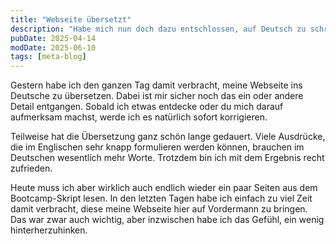 ```yaml
---
title: "Webseite übersetzt"
description: "Habe mich nun doch dazu entschlossen, auf Deutsch zu schreiben."
pubDate: 2025-04-14
modDate: 2025-06-10
tags: [meta-blog]
---
```


Gestern habe ich den ganzen Tag damit verbracht,
meine Webseite ins Deutsche zu übersetzen.
Dabei ist mir sicher noch das ein oder andere Detail entgangen.
Sobald ich etwas entdecke oder du mich darauf aufmerksam machst,
werde ich es natürlich sofort korrigieren.

Teilweise hat die Übersetzung ganz schön lange gedauert.
Viele Ausdrücke, die im Englischen sehr knapp formulieren werden können,
brauchen im Deutschen wesentlich mehr Worte.
Trotzdem bin ich mit dem Ergebnis recht zufrieden.

Heute muss ich aber wirklich auch endlich wieder ein paar Seiten aus dem Bootcamp-Skript lesen.
In den letzten Tagen habe ich einfach zu viel Zeit damit verbracht,
diese meine Webseite hier auf Vordermann zu bringen.
Das war zwar auch wichtig,
aber inzwischen habe ich das Gefühl,
ein wenig hinterherzuhinken.
